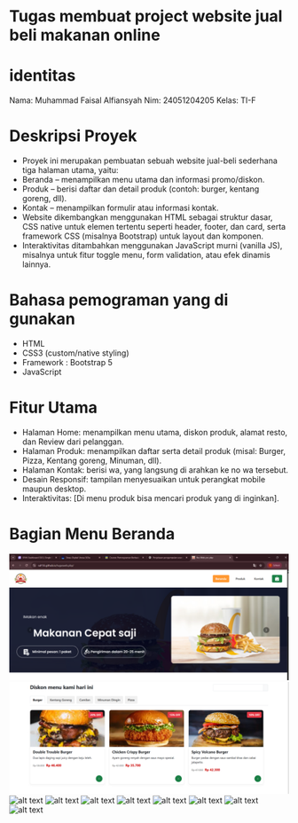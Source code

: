 # Tugas membuat project website jual beli makanan online #

# identitas #
Nama: Muhammad Faisal Alfiansyah
Nim: 24051204205
Kelas: TI-F

# Deskripsi Proyek #
- Proyek ini merupakan pembuatan sebuah website jual-beli sederhana  tiga halaman utama, yaitu:
- Beranda – menampilkan menu utama dan informasi promo/diskon.
- Produk – berisi daftar dan detail produk (contoh: burger, kentang goreng, dll).
- Kontak – menampilkan formulir atau informasi kontak.
- Website dikembangkan menggunakan HTML sebagai struktur dasar, CSS native untuk elemen tertentu seperti header, footer, dan card, serta framework CSS (misalnya Bootstrap) untuk layout dan komponen.
- Interaktivitas ditambahkan menggunakan JavaScript murni (vanilla JS), misalnya untuk fitur toggle menu, form validation, atau efek dinamis lainnya.

# Bahasa pemograman yang di gunakan #
- HTML
- CSS3 (custom/native styling)
- Framework :  Bootstrap 5
- JavaScript 

# Fitur Utama #
- Halaman Home: menampilkan menu utama, diskon produk, alamat resto, dan Review dari pelanggan.
- Halaman Produk: menampilkan daftar serta detail produk (misal: Burger, Pizza, Kentang goreng, Minuman, dll).
- Halaman Kontak: berisi wa, yang langsung di arahkan ke no wa tersebut.
- Desain Responsif: tampilan menyesuaikan untuk perangkat mobile maupun desktop.
- Interaktivitas: [Di menu produk bisa mencari produk yang di inginkan].

# Bagian Menu Beranda #
![alt text](https://github.com/sal156/tugaswebsite.pbp/blob/main/1._Menu_Beranda/beranda%201.png?raw=true)
![alt text](https://github.com/sal156/tugaswebsite.pbp/blob/main/1._Menu_Beranda/beranda%202.png?raw=true)
![alt text](?raw=true)
![alt text](?raw=true)
![alt text](?raw=true)
![alt text](?raw=true)
![alt text](?raw=true)
![alt text](?raw=true)
![alt text](?raw=true)
![alt text](?raw=true)
